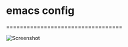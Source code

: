 # emacs config
==================================

![Screenshot](https://github.com/OSTnm/emacs_config/blob/master/screenshots/layout.png)
